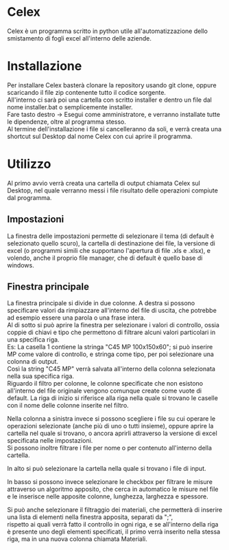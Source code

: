 # Celex
Celex è un programma scritto in python utile all'automatizzazione dello smistamento di fogli excel all'interno delle aziende.

# Installazione
Per installare Celex basterà clonare la repository usando git clone, oppure scaricando il file zip contenente tutto il codice sorgente.  
All'interno ci sarà poi una cartella con scritto installer e dentro un file dal nome installer.bat o semplicemente installer.  
Fare tasto destro -> Esegui come amministratore, e verranno installate tutte le dipendenze, oltre al programma stesso.  
Al termine dell'installazione i file si cancelleranno da soli, e verrà creata una shortcut sul Desktop dal nome Celex con cui aprire il programma.

# Utilizzo
Al primo avvio verrà creata una cartella di output chiamata Celex sul Desktop, nel quale verranno messi i file risultato delle operazioni compiute dal programma.  

 ## Impostazioni
 La finestra delle impostazioni permette di selezionare il tema (di default è selezionato quello scuro), la cartella di destinazione dei file, la versione di excel (o programmi simili che supportano l'apertura di file .xls e .xlsx), e volendo, anche il proprio file manager, che di default è quello base di windows.
 
 ## Finestra principale
 La finestra principale si divide in due colonne. A destra si possono specificare valori da rimpiazzare all'interno del file di uscita, che potrebbe ad esempio essere una parola o una frase intera.  
 Al di sotto si può aprire la finestra per selezionare i valori di controllo, ossia coppie di chiavi e tipo che permettono di filtrare alcuni valori particolari in una specifica riga.  
 Es: La casella 1 contiene la stringa "C45 MP 100x150x60"; si può inserire MP come valore di controllo, e stringa come tipo, per poi selezionare una colonna di output.  
 Così la string "C45 MP" verrà salvata all'interno della colonna selezionata nella sua specifica riga.  
 Riguardo il filtro per colonne, le colonne specificate che non esistono all'interno del file originale vengono comunque create come vuote di default.
 La riga di inizio si riferisce alla riga nella quale si trovano le caselle con il nome delle colonne inserite nel filtro.  
 
 Nella colonna a sinistra invece si possono scegliere i file su cui operare le operazioni selezionate (anche più di uno o tutti insieme), oppure aprire la cartella nel quale si trovano, o ancora aprirli attraverso la versione di excel specificata nelle impostazioni.  
 Si possono inoltre filtrare i file per nome o per contenuto all'interno della cartella.  
 
 In alto si può selezionare la cartella nella quale si trovano i file di input.  
 
In basso si possono invece selezionare le checkbox per filtrare le misure attraverso un algoritmo apposito, che cerca in automatico le misure nel file e le inserisce nelle apposite colonne, lunghezza, larghezza e spessore.  

Si può anche selezionare il filtraggio dei materiali, che permetterà di inserire una lista di elementi nella finestra apposita, separati da ";",  
rispetto ai quali verrà fatto il controllo in ogni riga, e se all'interno della riga è presente uno degli elementi specificati, il primo verrà inserito nella stessa riga, ma in una nuova colonna chiamata Materiali.
